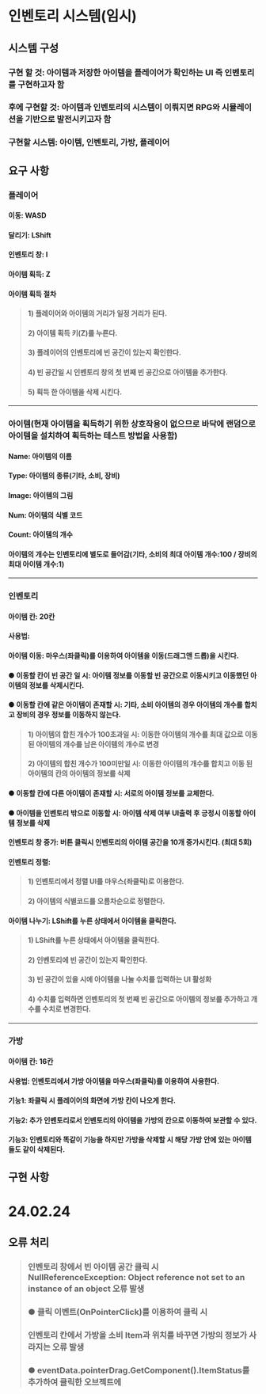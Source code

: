 # 인벤토리 시스템(임시)

## 시스템 구성
### 구현 할 것: 아이템과 저장한 아이템을 플레이어가 확인하는 UI 즉 인벤토리를 구현하고자 함
### 후에 구현할 것: 아이템과 인벤토리의 시스템이 이뤄지면 RPG와 시뮬레이션을 기반으로 발전시키고자 함
### 구현할 시스템: 아이템, 인벤토리, 가방, 플레이어

## 요구 사항
### 플레이어
#### 이동: WASD
#### 달리기: LShift
#### 인벤토리 창: I
#### 아이템 획득: Z
#### 아이템 획득 절차
> #### 1) 플레이어와 아이템의 거리가 일정 거리가 된다.
> #### 2) 아이템 획득 키(Z)를 누른다.
> #### 3) 플레이어의 인벤토리에 빈 공간이 있는지 확인한다.
> #### 4) 빈 공간일 시 인벤토리 창의 첫 번째 빈 공간으로 아이템을 추가한다.
> #### 5) 획득 한 아이템을 삭제 시킨다.

<hr>

### 아이템(현재 아이템을 획득하기 위한 상호작용이 없으므로 바닥에 랜덤으로 아이템을 설치하여 획득하는 테스트 방법을 사용함)
#### Name: 아이템의 이름
#### Type: 아이템의 종류(기타, 소비, 장비)
#### Image: 아이템의 그림
#### Num: 아이템의 식별 코드
#### Count: 아이템의 개수
#### 아이템의 개수는 인벤토리에 별도로 들어감(기타, 소비의 최대 아이템 개수:100 / 장비의 최대 아이템 개수:1)

<hr>

### 인벤토리
#### 아이템 칸: 20칸
#### 사용법:
#### 아이템 이동: 마우스(좌클릭)를 이용하여 아이템을 이동(드래그앤 드롭)을 시킨다.
#### ● 이동할 칸이 빈 공간 일 시: 아이템 정보를 이동할 빈 공간으로 이동시키고 이동했던 아이템의 정보를 삭제시킨다.
#### ● 이동할 칸에 같은 아이템이 존재할 시: 기타, 소비 아이템의 경우 아이템의 개수를 합치고 장비의 경우 정보를 이동하지 않는다.
> #### 1) 아이템의 합친 개수가 100초과일 시: 이동한 아이템의 개수를 최대 값으로 이동 된 아이템의 개수를 남은 아이템의 개수로 변경
> #### 2) 아이템의 합친 개수가 100미만일 시: 이동한 아이템의 개수를 합치고 이동 된 아이템의 칸의 아이템의 정보를 삭제
#### ● 이동할 칸에 다른 아이템이 존재할 시: 서로의 아이템 정보를 교체한다.
#### ● 아이템을 인벤토리 밖으로 이동할 시: 아이템 삭제 여부 UI출력 후 긍정시 이동할 아이템 정보를 삭제
#### 인벤토리 창 증가: 버튼 클릭시 인벤토리의 아이템 공간을 10개 증가시킨다. (최대 5회)
#### 인벤토리 정렬:
> #### 1) 인벤토리에서 정렬 UI를 마우스(좌클릭)로 이용한다.
> #### 2) 아이템의 식별코드를 오름차순으로 정렬한다.
#### 아이템 나누기: LShift를 누른 상태에서 아이템을 클릭한다.
> #### 1) LShift를 누른 상태에서 아이템을 클릭한다.
> #### 2) 인벤토리에 빈 공간이 있는지 확인한다.
> #### 3) 빈 공간이 있을 시에 아이템을 나눌 수치를 입력하는 UI 활성화
> #### 4) 수치를 입력하면 인벤토리의 첫 번째 빈 공간으로 아이템의 정보를 추가하고 개수를 수치로 변경한다.

<hr>

### 가방
#### 아이템 칸: 16칸
#### 사용법: 인벤토리에서 가방 아이템을 마우스(좌클릭)를 이용하여 사용한다.
#### 기능1: 좌클릭 시 플레이어의 화면에 가방 칸이 나오게 한다.
#### 기능2: 추가 인벤토리로서 인벤토리의 아이템을 가방의 칸으로 이동하여 보관할 수 있다.
#### 기능3: 인벤토리와 똑같이 기능을 하지만 가방을 삭제할 시 해당 가방 안에 있는 아이템들도 같이 삭제된다.



## 구현 사항
# 

# 24.02.24
## 오류 처리
> ### 인벤토리 창에서 빈 아이템 공간 클릭 시 NullReferenceException: Object reference not set to an instance of an object 오류 발생
> ### ● 클릭 이벤트(OnPointerClick)를 이용하여 클릭 시 
> ### 인벤토리 칸에서 가방을 소비 Item과 위치를 바꾸면 가방의 정보가 사라지는 오류 발생
> ### ● eventData.pointerDrag.GetComponent<Slot>().ItemStatus를 추가하여 클릭한 오브젝트에 
